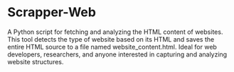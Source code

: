 # Scrapper-Web
A Python script for fetching and analyzing the HTML content of websites. This tool detects the type of website based on its HTML and saves the entire HTML source to a file named website_content.html. Ideal for web developers, researchers, and anyone interested in capturing and analyzing website structures.
